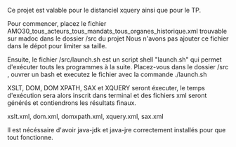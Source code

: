 Ce projet est valable pour le distanciel xquery ainsi que pour le TP. 

Pour commencer, placez le fichier AMO30_tous_acteurs_tous_mandats_tous_organes_historique.xml trouvable sur madoc dans le dossier /src du projet
Nous n'avons pas ajouter ce fichier dans le dépot pour limiter sa taille.

Ensuite, le fichier /src/launch.sh est un script shell "launch.sh" qui permet d'exécuter touts les programmes à la suite.
Placez-vous dans le dossier /src , ouvrer un bash et executez le fichier avec la commande ./launch.sh

XSLT, DOM, DOM XPATH, SAX et XQUERY seront éxecuter, le temps d'exécution sera alors inscrit dans terminal et des fichiers xml seront générés et contiendrons les résultats finaux.

xslt.xml, dom.xml, domxpath.xml, xquery.xml, sax.xml

Il est nécéssaire d'avoir java-jdk et java-jre correctement installés pour que tout fonctionne. 

